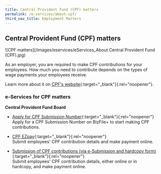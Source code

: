 ```yaml
---
title: Central Provident Fund (CPF) matters
permalink: /e-services/about-cpf/
third_nav_title: Employment Matters
---
```


## Central Provident Fund (CPF) matters

![CPF matters](/images/eservices/eServices_About Central Provident Fund (CPF).jpg)

As an employer, you are required to make CPF contributions for your employees. How much you need to contribute depends on the types of wage payments your employees receive.

Learn more about it on [CPF's website](https://www.cpf.gov.sg/Employers/EmployerGuides/employer-guides/hiring-employees/cpf-contributions-for-your-employees){:target="_blank"}{:rel="noopener"}.

### e-Services for CPF matters

**Central Provident Fund Board**

- [Apply for CPF Submission Number](https://www.cpf.gov.sg/eSvc/Web/AuthenticationProviderSelection/SelectSPCPProvider?returnAction=%2feSvc%2fWeb%2fSchemes%2fApplyforCPFSubmissionNumber%2fIndex&theme=Employer){:target="_blank"}{:rel="noopener"}
  <br>Apply for a CPF Submission Number on BizFile+ to start making CPF contributions.

- [CPF EZpay](https://www2.cpf.gov.sg/ert/publicMenu.action){:target="_blank"}{:rel="noopener"}
  <br>Submit employees' CPF contribution details and make payment online.

- [Submission of CPF contributions (via e-Submission and hardcopy form)](#){:target="_blank"}{:rel="noopener"}
  <br>Submit employees' CPF contribution details, either online or in hardcopy, and make payment online.
